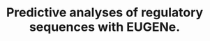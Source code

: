 ---
authors: Klie A; Laub D; Talwar JV; Stites H; Jores T; Solvason JJ; Farley EK; Carter
  H
carousel: false
doi: 10.1038/s43588-023-00544-w
featured: false
issue: '11'
journal: Nature Computational Science
keywords: '["Workflow", "Genome", "Genomics", "Software"]'
landmark: false
layout: ../../layouts/Publication.astro
page: 946-956
pmcid: PMC10768637
pmid: 38177592
title: Predictive analyses of regulatory sequences with EUGENe.
volume: '3'
year: 2023

---